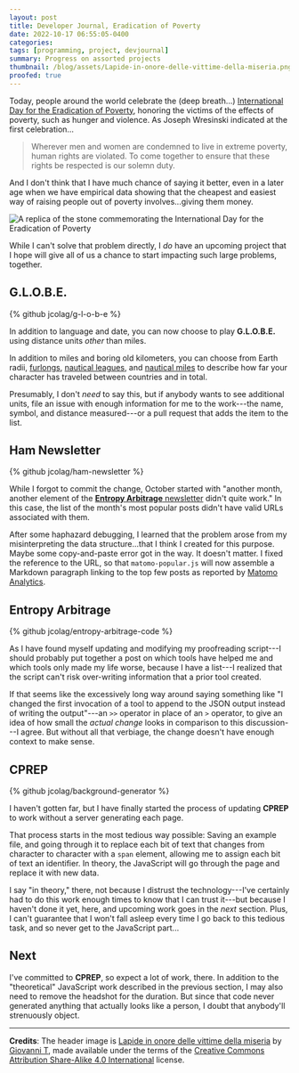 ```yaml
---
layout: post
title: Developer Journal, Eradication of Poverty
date: 2022-10-17 06:55:05-0400
categories:
tags: [programming, project, devjournal]
summary: Progress on assorted projects
thumbnail: /blog/assets/Lapide-in-onore-delle-vittime-della-miseria.png
proofed: true
---
```


Today, people around the world celebrate the (deep breath...) [International Day for the Eradication of Poverty](https://en.wikipedia.org/wiki/International_Day_for_the_Eradication_of_Poverty), honoring the victims of the effects of poverty, such as hunger and violence.  As Joseph Wresinski indicated at the first celebration...

 > Wherever men and women are condemned to live in extreme poverty, human rights are violated. To come together to ensure that these rights be respected is our solemn duty.

And I don't think that I have much chance of saying it better, even in a later age when we have empirical data showing that the cheapest and easiest way of raising people out of poverty involves...giving them money.

![A replica of the stone commemorating the International Day for the Eradication of Poverty](/blog/assets/Lapide-in-onore-delle-vittime-della-miseria.png "We have a plaque for this one!")

While I can't solve that problem directly, I *do* have an upcoming project that I hope will give all of us a chance to start impacting such large problems, together.

## G.L.O.B.E.

{% github jcolag/g-l-o-b-e %}

In addition to language and date, you can now choose to play **G.L.O.B.E.** using distance units *other* than miles.

In addition to miles and boring old kilometers, you can choose from Earth radii, [furlongs](https://en.wikipedia.org/wiki/Furlong), [nautical leagues](https://en.wikipedia.org/wiki/League_%28unit%29), and [nautical miles](https://en.wikipedia.org/wiki/Nautical_mile) to describe how far your character has traveled between countries and in total.

Presumably, I don't *need* to say this, but if anybody wants to see additional units, file an issue with enough information for me to the work---the name, symbol, and distance measured---or a pull request that adds the item to the list.

## Ham Newsletter

{% github jcolag/ham-newsletter %}

While I forgot to commit the change, October started with "another month, another element of the [**Entropy Arbitrage** newsletter](https://www.buymeacoffee.com/jcolag/entropy-arbitrage-newsletter-september-2022) didn't quite work."  In this case, the list of the month's most popular posts didn't have valid URLs associated with them.

After some haphazard debugging, I learned that the problem arose from my misinterpreting the data structure...that I think I created for this purpose.  Maybe some copy-and-paste error got in the way.  It doesn't matter.  I fixed the reference to the URL, so that `matomo-popular.js` will now assemble a Markdown paragraph linking to the top few posts as reported by [Matomo Analytics](https://matomo.org/).

## Entropy Arbitrage

{% github jcolag/entropy-arbitrage-code %}

As I have found myself updating and modifying my proofreading script---I should probably put together a post on which tools have helped me and which tools only made my life worse, because I have a list---I realized that the script can't risk over-writing information that a prior tool created.

If that seems like the excessively long way around saying something like "I changed the first invocation of a tool to append to the JSON output instead of writing the output"---an `>>` operator in place of an `>` operator, to give an idea of how small the *actual change* looks in comparison to this discussion---I agree.  But without all that verbiage, the change doesn't have enough context to make sense.

## CPREP

{% github jcolag/background-generator %}

I haven't gotten far, but I have finally started the process of updating **CPREP** to work without a server generating each page.

That process starts in the most tedious way possible:  Saving an example file, and going through it to replace each bit of text that changes from character to character with a `span` element, allowing me to assign each bit of text an identifier.  In theory, the JavaScript will go through the page and replace it with new data.

I say "in theory," there, not because I distrust the technology---I've certainly had to do this work enough times to know that I can trust it---but because I haven't done it yet, here, and upcoming work goes in the *next* section.  Plus, I can't guarantee that I won't fall asleep every time I go back to this tedious task, and so never get to the JavaScript part...

## Next

I've committed to **CPREP**, so expect a lot of work, there.  In addition to the "theoretical" JavaScript work described in the previous section, I may also need to remove the headshot for the duration.  But since that code never generated anything that actually looks like a person, I doubt that anybody'll strenuously object.

* * *

**Credits**:  The header image is [Lapide in onore delle vittime della miseria](https://commons.wikimedia.org/wiki/File:Lapide_in_onore_delle_vittime_della_miseria.jpg) by [Giovanni T](https://web.archive.org/web/20161023015031/http://www.panoramio.com/user/https://commons.wikimedia.org/w/index.php?title=User:Giovanni_T), made available under the terms of the [Creative Commons Attribution Share-Alike 4.0 International](https://creativecommons.org/licenses/by-sa/4.0/deed.en) license.
